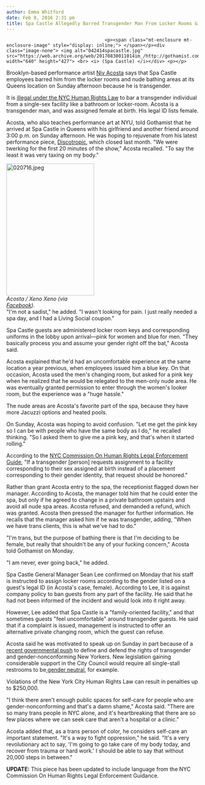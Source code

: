 ```yaml
---
author: Emma Whitford
date: Feb 8, 2016 2:31 pm
title: Spa Castle Allegedly Barred Transgender Man From Locker Rooms & Nude Areas
---
```


	
										<p><span class="mt-enclosure mt-enclosure-image" style="display: inline;"> </span></p><div class="image-none"> <img alt="042414spacastle.jpg" src="https://web.archive.org/web/20170830011014im_/http://gothamist.com/attachments/nyc_ewhitford/042414spacastle.jpg" width="640" height="427"> <br> <i> (Spa Castle) </i></div> <p></p>

<p>Brooklyn-based performance artist <a href="https://web.archive.org/web/20170830011014/http://www.nivacosta.com/">Niv Acosta</a> says that Spa Castle employees barred him from the locker rooms and nude bathing areas at its Queens location on Sunday afternoon because he is transgender. </p>

<p>It is <a href="https://web.archive.org/web/20170830011014/http://www1.nyc.gov/office-of-the-mayor/news/961-15/nyc-commission-human-rights-strong-protections-city-s-transgender-gender">illegal under the NYC Human Rights Law</a> to bar a transgender individual from a single-sex facility like a bathroom or locker-room. Acosta is a transgender man, and was assigned female at birth. His legal ID lists female. </p>

<p>Acosta, who also teaches performance art at NYU, told Gothamist that he arrived at Spa Castle in Queens with his girlfriend and another friend around 3:00 p.m. on Sunday afternoon. He was hoping to rejuvenate from his latest performance piece, <a href="https://web.archive.org/web/20170830011014/http://contemporaryperformance.com/2016/01/10/in-performance-discotropic-niv-acosta-at-coil16/">Discotropic</a>, which closed last month. &quot;We were twerking for the first 20 minutes of the show,&quot; Acosta recalled. &quot;To say the least it was very taxing on my body.&quot; </p>

<p><span class="mt-enclosure mt-enclosure-image" style="display: inline;"> </span></p><div class="image-right"> <img alt="020716.jpeg" src="https://web.archive.org/web/20170830011014im_/http://gothamist.com/attachments/nyc_ewhitford/020716.jpeg" width="230" height="345"> <br> <i style=" width:230px; ;display:block"> Acosta / Xeno Xeno (via <a href="https://web.archive.org/web/20170830011014/https://www.facebook.com/photo.php?fbid=1634363103491782&amp;set=a.1466456390282455.1073741826.100007543248647&amp;type=3&amp;theater">Facebook</a>).</i></div> &quot;I&apos;m not a sadist,&quot; he added. &quot;I wasn&apos;t looking for pain. I just really needed a spa day, and I had a Living Social coupon.&quot; <p></p>

<p>Spa Castle guests are administered locker room keys and corresponding uniforms in the lobby upon arrival&#x2014;pink for women and blue for men. &quot;They basically process you and assume your gender right off the bat,&quot; Acosta said. </p>

<p>Acosta explained that he&apos;d had an uncomfortable experience at the same location a year previous, when employees issued him a blue key. On that occasion, Acosta used the men&apos;s changing room, but asked for a pink key when he realized that he would be relegated to the men-only nude area. He was eventually granted permission to enter through the women&apos;s looker room, but the experience was a &quot;huge hassle.&quot; </p>

<p>The nude areas are Acosta&apos;s favorite part of the spa, because they have more Jacuzzi options and heated pools.</p>

<p>On Sunday, Acosta was hoping to avoid confusion. &quot;Let me get the pink key so I can be with people who have the same body as I do,&quot; he recalled thinking. &quot;So I asked them to give me a pink key, and that&apos;s when it started rolling.&quot; </p>

<p>According to the <a href="https://web.archive.org/web/20170830011014/http://www.nyc.gov/html/cchr/downloads/pdf/publications/GenderID_InterpretiveGuide_2015.pdf">NYC Commission On Human Rights Legal Enforcement Guide</a>, &quot;If a transgender [person] requests assignment to a facility corresponding to their sex assigned at birth instead of a placement corresponding to their gender identity, that request should be honored.&quot; </p>

<p>Rather than grant Acosta entry to the spa, the receptionist flagged down her manager. According to Acosta, the manager told him that he could enter the spa, but only if he agreed to change in a private bathroom upstairs and avoid all nude spa areas. Acosta refused, and demanded a refund, which was granted. Acosta then pressed the manager for further information. He recalls that the manager asked him if he was transgender, adding, &quot;When we have trans clients, this is what we&apos;ve had to do.&quot; </p>

<p>&quot;I&apos;m trans, but the purpose of bathing there is that I&apos;m deciding to be female, but really that shouldn&apos;t be any of your fucking concern,&quot; Acosta told Gothamist on Monday. </p>

<p>&quot;I am never, ever going back,&quot; he added. </p>

<p>Spa Castle General Manager Sean Lee confirmed on Monday that his staff is instructed to assign locker rooms according to the gender listed on a guest&apos;s legal ID (in Acosta&apos;s case, female). According to Lee, it is against company policy to ban guests from any part of the facility. He said that he had not been informed of the incident and would look into it right away. </p>

<p>However, Lee added that Spa Castle is a &quot;family-oriented facility,&quot; and that sometimes guests &quot;feel uncomfortable&quot; around transgender guests. He said that if a complaint is issued, management is instructed to offer an alternative private changing room, which the guest can refuse. </p>

<p>Acosta said he was motivated to speak up on Sunday in part because of a <a href="https://web.archive.org/web/20170830011014/http://gothamist.com/2015/10/23/cuomo_transgender_law.php">recent governmental push</a> to define and defend the rights of transgender and gender-nonconforming New Yorkers. New legislation gaining considerable support in the City Council would require all single-stall restrooms to be<a href="https://web.archive.org/web/20170830011014/http://gothamist.com/2016/01/14/gender-neutral_single_stall_restroo.php"> gender neutral</a>, for example. </p>

<p>Violations of the New York City Human Rights Law can result in penalties up to $250,000. </p>

<p>&quot;I think there aren&apos;t enough public spaces for self-care for people who are gender-nonconforming and that&apos;s a damn shame,&quot; Acosta said. &quot;There are so many trans people in NYC alone, and it&apos;s heartbreaking that there are so few places where we can seek care that aren&apos;t a hospital or a clinic.&quot; </p>

<p>Acosta added that, as a trans person of color, he considers self-care an important statement. &quot;It&apos;s a way to fight oppression,&quot; he said. &quot;It&apos;s a very revolutionary act to say, &apos;I&apos;m going to go take care of my body today, and recover from trauma or hard work.&apos; I should be able to say that without 20,000 steps in between.&quot; </p>

<p><strong><strong>UPDATE:</strong></strong> This piece has been updated to include language from the NYC Commission On Human Rights Legal Enforcement Guidance. </p>					
										
									
				